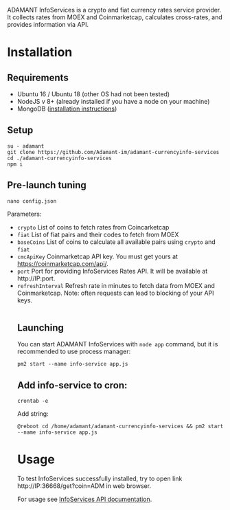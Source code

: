 ADAMANT InfoServices is a crypto and fiat currency rates service provider. It collects rates from MOEX and Coinmarketcap, calculates cross-rates, and provides information via API.

# Installation
## Requirements
* Ubuntu 16 / Ubuntu 18 (other OS had not been tested)
* NodeJS v 8+ (already installed if you have a node on your machine)
* MongoDB ([installation instructions](https://docs.mongodb.com/manual/tutorial/install-mongodb-on-ubuntu/))

## Setup
```
su - adamant
git clone https://github.com/Adamant-im/adamant-currencyinfo-services
cd ./adamant-currencyinfo-services
npm i
```

## Pre-launch tuning
```
nano config.json
```

Parameters:
* `crypto` <array> List of coins to fetch rates from Coincarketcap
* `fiat` <object> List of fiat pairs and their codes to fetch from MOEX
* `baseCoins` <array> List of coins to calculate all available pairs using `crypto` and `fiat`
* `cmcApiKey` <string> Coinmarketcap API key. You must get yours at https://coinmarketcap.com/api/.
* `port` <number> Port for providing InfoServices Rates API. It will be available at http://IP:port.
* `refreshInterval` <number> Refresh rate in minutes to fetch data from MOEX and Coinmarketcap. Note: often requests can lead to blocking of your API keys.

```
```
  
## Launching
You can start ADAMANT InfoServices with `node app` command, but it is recommended to use process manager:
```
pm2 start --name info-service app.js 
```

## Add info-service to cron:
```
crontab -e
```

Add string:
```
@reboot cd /home/adamant/adamant-currencyinfo-services && pm2 start --name info-service app.js
```

# Usage

To test InfoServices successfully installed, try to open link
http://IP:36668/get?coin=ADM in web browser.

For usage see [InfoServices API documentation](https://github.com/Adamant-im/adamant-currencyinfo-services/wiki/InfoServices-API-documentation).
